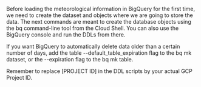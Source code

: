 Before loading the meteorological information in BigQuery for the first time, we need to create the dataset and objects where we are going to store the data. The next commands are meant to create the database objects using the bq command-line tool from the Cloud Shell. You can also use the BigQuery console and run the DDLs from there.

If you want BigQuery to automatically delete data older than a certain number of days, add the table --default_table_expiration flag to the bq mk dataset, or the --expiration flag to the bq mk table.

Remember to replace [PROJECT ID] in the DDL scripts by your actual GCP Project ID.
